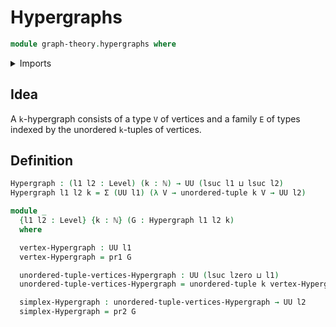 # Hypergraphs

```agda
module graph-theory.hypergraphs where
```

<details><summary>Imports</summary>

```agda
open import elementary-number-theory.natural-numbers

open import foundation.dependent-pair-types
open import foundation.universe-levels
open import foundation.unordered-tuples
```

</details>

## Idea

A `k`-hypergraph consists of a type `V` of vertices and a family `E` of types
indexed by the unordered `k`-tuples of vertices.

## Definition

```agda
Hypergraph : (l1 l2 : Level) (k : ℕ) → UU (lsuc l1 ⊔ lsuc l2)
Hypergraph l1 l2 k = Σ (UU l1) (λ V → unordered-tuple k V → UU l2)

module _
  {l1 l2 : Level} {k : ℕ} (G : Hypergraph l1 l2 k)
  where

  vertex-Hypergraph : UU l1
  vertex-Hypergraph = pr1 G

  unordered-tuple-vertices-Hypergraph : UU (lsuc lzero ⊔ l1)
  unordered-tuple-vertices-Hypergraph = unordered-tuple k vertex-Hypergraph

  simplex-Hypergraph : unordered-tuple-vertices-Hypergraph → UU l2
  simplex-Hypergraph = pr2 G
```
